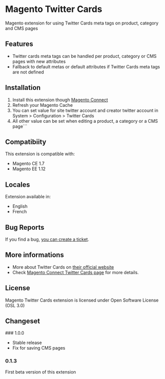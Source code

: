Magento Twitter Cards
============

Magento extension for using Twitter Cards meta tags on product, category and CMS pages

## Features
 * Twitter cards meta tags can be handled per product, category or CMS pages with new attributes
 * Fallback to default metas or default attributes if Twitter Cards meta tags are not defined

## Installation
 1. Install this extension though [Magento Connect][1]
 2. Refresh your Magento Cache
 3. You can set value for site twitter account and creator twitter account in System > Configuration > Twitter Cards
 4. All other value can be set when editing a product, a category or a CMS page```

## Compatibiity
This extension is compatible with:

 * Magento CE 1.7
 * Magento EE 1.12

## Locales
Extension available in:

 * English
 * French

## Bug Reports
If you find a bug, [you can create a ticket][3].

## More informations

 * More about Twitter Cards on [their official website][2]
 * Check [Magento Connect Twitter Cards page][1] for more details.

## License
Magento Twitter Cards extension is licensed under Open Software License (OSL 3.0)

## Changeset
### 1.0.0
 * Stable release
 * Fix for saving CMS pages

### 0.1.3
First beta version of this extension

[1]: http://www.magentocommerce.com/magento-connect/
[2]: https://dev.twitter.com/docs/cards
[3]: https://github.com/laurent35240/magento-twittercards/issues